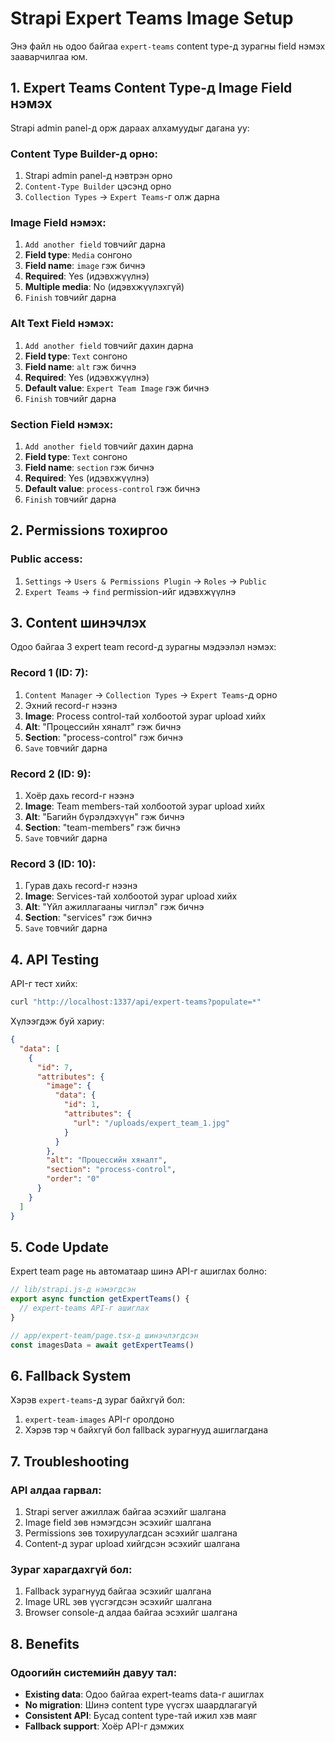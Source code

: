 # Strapi Expert Teams Image Setup

Энэ файл нь одоо байгаа `expert-teams` content type-д зурагны field нэмэх зааварчилгаа юм.

## 1. Expert Teams Content Type-д Image Field нэмэх

Strapi admin panel-д орж дараах алхамуудыг дагана уу:

### Content Type Builder-д орно:
1. Strapi admin panel-д нэвтрэн орно
2. `Content-Type Builder` цэсэнд орно
3. `Collection Types` → `Expert Teams`-г олж дарна

### Image Field нэмэх:
1. `Add another field` товчийг дарна
2. **Field type**: `Media` сонгоно
3. **Field name**: `image` гэж бичнэ
4. **Required**: Yes (идэвхжүүлнэ)
5. **Multiple media**: No (идэвхжүүлэхгүй)
6. `Finish` товчийг дарна

### Alt Text Field нэмэх:
1. `Add another field` товчийг дахин дарна
2. **Field type**: `Text` сонгоно
3. **Field name**: `alt` гэж бичнэ
4. **Required**: Yes (идэвхжүүлнэ)
5. **Default value**: `Expert Team Image` гэж бичнэ
6. `Finish` товчийг дарна

### Section Field нэмэх:
1. `Add another field` товчийг дахин дарна
2. **Field type**: `Text` сонгоно
3. **Field name**: `section` гэж бичнэ
4. **Required**: Yes (идэвхжүүлнэ)
5. **Default value**: `process-control` гэж бичнэ
6. `Finish` товчийг дарна

## 2. Permissions тохиргоо

### Public access:
1. `Settings` → `Users & Permissions Plugin` → `Roles` → `Public`
2. `Expert Teams` → `find` permission-ийг идэвхжүүлнэ

## 3. Content шинэчлэх

Одоо байгаа 3 expert team record-д зурагны мэдээлэл нэмэх:

### Record 1 (ID: 7):
1. `Content Manager` → `Collection Types` → `Expert Teams`-д орно
2. Эхний record-г нээнэ
3. **Image**: Process control-тай холбоотой зураг upload хийх
4. **Alt**: "Процессийн хяналт" гэж бичнэ
5. **Section**: "process-control" гэж бичнэ
6. `Save` товчийг дарна

### Record 2 (ID: 9):
1. Хоёр дахь record-г нээнэ
2. **Image**: Team members-тай холбоотой зураг upload хийх
3. **Alt**: "Багийн бүрэлдэхүүн" гэж бичнэ
4. **Section**: "team-members" гэж бичнэ
5. `Save` товчийг дарна

### Record 3 (ID: 10):
1. Гурав дахь record-г нээнэ
2. **Image**: Services-тай холбоотой зураг upload хийх
3. **Alt**: "Үйл ажиллагааны чиглэл" гэж бичнэ
4. **Section**: "services" гэж бичнэ
5. `Save` товчийг дарна

## 4. API Testing

API-г тест хийх:
```bash
curl "http://localhost:1337/api/expert-teams?populate=*"
```

Хүлээгдэж буй хариу:
```json
{
  "data": [
    {
      "id": 7,
      "attributes": {
        "image": {
          "data": {
            "id": 1,
            "attributes": {
              "url": "/uploads/expert_team_1.jpg"
            }
          }
        },
        "alt": "Процессийн хяналт",
        "section": "process-control",
        "order": "0"
      }
    }
  ]
}
```

## 5. Code Update

Expert team page нь автоматаар шинэ API-г ашиглах болно:

```typescript
// lib/strapi.js-д нэмэгдсэн
export async function getExpertTeams() {
  // expert-teams API-г ашиглах
}

// app/expert-team/page.tsx-д шинэчлэгдсэн
const imagesData = await getExpertTeams()
```

## 6. Fallback System

Хэрэв `expert-teams`-д зураг байхгүй бол:
1. `expert-team-images` API-г оролдоно
2. Хэрэв тэр ч байхгүй бол fallback зурагнууд ашиглагдана

## 7. Troubleshooting

### API алдаа гарвал:
1. Strapi server ажиллаж байгаа эсэхийг шалгана
2. Image field зөв нэмэгдсэн эсэхийг шалгана
3. Permissions зөв тохируулагдсан эсэхийг шалгана
4. Content-д зураг upload хийгдсэн эсэхийг шалгана

### Зураг харагдахгүй бол:
1. Fallback зурагнууд байгаа эсэхийг шалгана
2. Image URL зөв үүсгэгдсэн эсэхийг шалгана
3. Browser console-д алдаа байгаа эсэхийг шалгана

## 8. Benefits

### Одоогийн системийн давуу тал:
- **Existing data**: Одоо байгаа expert-teams data-г ашиглах
- **No migration**: Шинэ content type үүсгэх шаардлагагүй
- **Consistent API**: Бусад content type-тай ижил хэв маяг
- **Fallback support**: Хоёр API-г дэмжих
